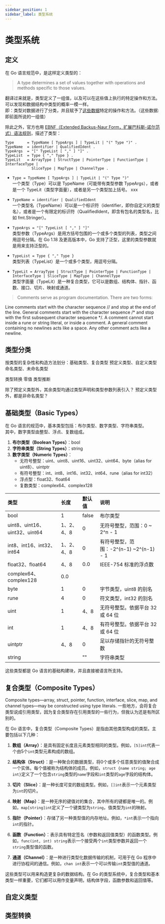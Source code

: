 ```yaml
---
sidebar_position: 1
sidebar_label: 类型系统
---
```


# 类型系统

## 定义
在 Go 语言规范中，是这样定义类型的：
> A type determines a set of values together with operations and methods specific to those values.

翻译过来就是，类型定义了一组值，以及可以在这些值上执行的特定操作和方法。<br/>
可以发现和数据结构中类型的概率一模一样。<br/>
即：类型对数据进行了分类，并且赋予了<u>这些数据</u>特定的操作和方法。（这些数据: 即前面所说的一组值）

除此之外，官方也用 [EBNF（Extended Backus-Naur Form，扩展巴科斯-诺尔范式）语法规则](https://zh.wikipedia.org/wiki/%E6%89%A9%E5%B1%95%E5%B7%B4%E7%A7%91%E6%96%AF%E8%8C%83%E5%BC%8F)，描述了类型：
```ebnf showLineNumbers
Type      = TypeName [ TypeArgs ] | TypeLit | "(" Type ")" .
TypeName  = identifier | QualifiedIdent .
TypeArgs  = "[" TypeList [ "," ] "]" .
TypeList  = Type { "," Type } .
TypeLit   = ArrayType | StructType | PointerType | FunctionType | InterfaceType |
            SliceType | MapType | ChannelType .
```

- `Type = TypeName [ TypeArgs ] | TypeLit | "(" Type ")"` <br/>
一个类型（Type）可以是 TypeName（可能带有类型参数 TypeArgs），或者是一个 TypeLit（类型字面量），或者是另一个类型加上括号。
xxx

- `TypeName = identifier | QualifiedIdent` <br/>
一个类型名（TypeName）可以是一个标识符（identifier，即你自定义的类型名），或者是一个有限定的标识符（QualifiedIdent，即含有包名的类型名，比如 fmt.Stringer）。

- `TypeArgs = "[" TypeList [ "," ] "]"`  <br/>
类型参数（TypeArgs）是用方括号包围的一个或多个类型的列表，类型之间用逗号分隔。在 Go 1.18 及更高版本中，Go 支持了泛型，这里的类型参数就是用来支持泛型的。

- `TypeList = Type { "," Type }` <br/>
类型列表（TypeList）是一个或多个类型，用逗号分隔。

- `TypeLit = ArrayType | StructType | PointerType | FunctionType | InterfaceType | SliceType | MapType | ChannelType` <br/>
类型字面量（TypeLit）是一种复合类型，它可以是数组、结构体、指针、函数、接口、切片、映射或通道。

> Comments serve as program documentation. There are two forms:

Line comments start with the character sequence // and stop at the end of the line.
General comments start with the character sequence /* and stop with the first subsequent character sequence */.
A comment cannot start inside a rune or string literal, or inside a comment. A general comment containing no newlines acts like a space. Any other comment acts like a newline.


## 类型分类
按类型的复杂性和构造方法划分：基础类型、复合类型
预定义类型、自定义类型
命名类型、未命名类型

类型转换
零值
类型推断

除了预定义类型外，其余类型均通过类型声明和类型参数列表引入？
预定义类型外，都是非命名类型？



## 基础类型（Basic Types）
在 Go 语言的规范中，基本类型包括：布尔类型、数字类型、字符串类型。<br/>
其中，数字类型由整型、浮点、复数组成。
1. **布尔类型（Boolean Types）**：bool
2. **字符串类型（String  Types）**：string
3. **数字类型（Numeric Types）**：
   - 无符号整型：uint、uint8、uint16、uint32、uint64、byte（alias for uint8）、uintptr
   - 有符号整型：int、int8、int16、int32、int64、rune（alias for int32）
   - 浮点型：float32、float64 
   - 复数类型：complex64、complex128

|类型|长度|默认值|说明|
|:-|:-|:-|:-|
|bool|1|false|布尔类型|
|uint8、uint16、uint32、uint64|1、2、4、8|0|无符号整型，范围：0 ~ 2^n - 1|
|int8、int16、int32、int64|1、2、4、8|0|有符号整型，范围：-2^(n-1) ~2^(n-1) - 1 |
|float32、float64|4、8|0.0|IEEE-754 标准的浮点数|
|complex64、complex128|0.0|||
|byte|1|0|字节类型，uint8 的别名|
|rune|4|0|符文类型，int32 的别名|
|uint|1|4、8|无符号整型。依据平台 32 或 64 位|
|int|1|4、8|有符号整型。依据平台 32 或 64 位|
|uintptr|4、8|0|足以存储指针的无符号整数|
|string||""|字符串类型|



这些类型都是 Go 语言的基础构建块，并且直接被语言所支持。



## 复合类型（Composite Types）
Composite types—array, struct, pointer, function, interface, slice, map, and channel types—may be constructed using type literals.
一些地方，会将复合类型说成引用类型，因为复合类型存在引用类型的一些行为，但我认为还是有所区别的。

在 Go 语言中，复合类型（Composite Types）是指由其他类型构成的类型。主要包括以下几种：

1. **数组（Array）**：是具有固定长度且元素类型相同的类型。例如，`[5]int`代表一个由5个`int`类型元素构成的数组。

2. **结构体（Struct）**：是一种聚合的数据类型，将0个或多个任意类型的值聚合成一个实体。每个值被称为结构体的成员。例如，`struct {name string; age int}`定义了一个包含`string`类型的`name`字段和`int`类型的`age`字段的结构体。

3. **切片（Slice）**：是一种长度可变的数组类型。例如，`[]int`表示一个元素类型为`int`的切片。

4. **映射（Map）**：是一种无序的键值对的集合，其中所有的键都是唯一的。例如，`map[string]int`定义了一个键类型为`string`，值类型为`int`的映射。

5. **指针（Pointer）**：存储了另一种类型值的内存地址。例如，`*int`表示一个指向`int`的指针。

6. **函数（Function）**：表示具有特定签名（参数和返回值类型）的函数类型。例如，`func(int, int) string`表示一个接受两个`int`类型参数并返回一个`string`类型值的函数。

7. **通道（Channel）**：是一种进行类型化数据传输的机制，可用于在 Go 程序中进行协程间的通信。例如，`chan int`表示一个可以传输`int`类型值的通道。

这些类型可以用来构造更复杂的数据结构。在 Go 的类型系统中，复合类型和基本类型一样重要，它们都可以用作变量声明，结构体字段，函数参数和返回值等。

## 自定义类型

## 类型转换

